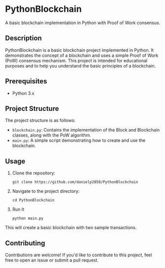 # PythonBlockchain

A basic blockchain implementation in Python with Proof of Work consensus.

## Description

PythonBlockchain is a basic blockchain project implemented in Python. It demonstrates the concept of a blockchain and uses a simple Proof of Work (PoW) consensus mechanism. This project is intended for educational purposes and to help you understand the basic principles of a blockchain.

## Prerequisites

- Python 3.x

## Project Structure

The project structure is as follows:

- `blockchain.py`: Contains the implementation of the Block and Blockchain classes, along with the PoW algorithm.
- `main.py`: A simple script demonstrating how to create and use the blockchain.

## Usage

1. Clone the repository:

   ```
   git clone https://github.com/danielp2850/PythonBlockchain
   ```

2. Navigate to the project directory:

   ```
   cd PythonBlockchain
   ```

3. Run It

   ```
   python main.py
   ```

This will create a basic blockchain with two sample transactions.

## Contributing

Contributions are welcome! If you'd like to contribute to this project, feel free to open an issue or submit a pull request.
